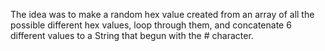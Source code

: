 The idea was to make a random hex value created from an array of all the possible different hex values, loop through them, and concatenate 6 different values to a String that begun with the # character.
